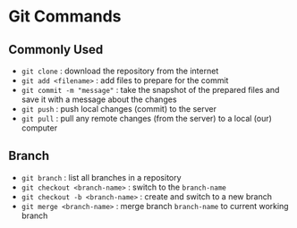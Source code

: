 # Git Commands

## Commonly Used

- `git clone` : download the repository from the internet
- `git add <filename>` : add files to prepare for the commit
- `git commit -m "message"` : take the snapshot of the prepared files and save it with a message about the changes
- `git push` : push local changes (commit) to the server
- `git pull` : pull any remote changes (from the server) to a local (our) computer

## Branch

- `git branch` : list all branches in a repository
- `git checkout <branch-name>` : switch to the `branch-name`
- `git checkout -b <branch-name>` : create and switch to a new branch
- `git merge <branch-name>` : merge branch `branch-name` to current working branch
